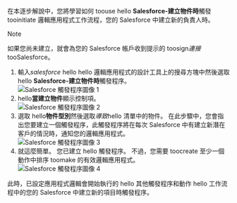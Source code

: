 在本逐步解說中，您將學習如何 toouse hello **Salesforce-建立物件時**觸發 tooinitiate 邏輯應用程式工作流程，您的 Salesforce 中建立新的負責人時。

> [!NOTE]
> 如果您尚未建立，就會為您的 Salesforce 帳戶收到提示的 toosign*連接*tooSalesforce。  
> 
> 

1. 輸入*salesforce* hello hello 邏輯應用程式的設計工具上的搜尋方塊中然後選取 hello **Salesforce-建立物件時**觸發程序。  
   ![Salesforce 觸發程序圖像 1](./media/connectors-create-api-salesforce/trigger-1.png)   
2. hello**當建立物件**顯示控制項。  
   ![Salesforce 觸發程序圖像 2](./media/connectors-create-api-salesforce/trigger-2.png)   
3. 選取 hello**物件型別**然後選取*導致*hello 清單中的物件。 在此步驟中，您會指出您要建立一個觸發程序，此觸發程序將在每次 Salesforce 中有建立新潛在客戶的情況時，通知您的邏輯應用程式。   
   ![Salesforce 觸發程序圖像 3](./media/connectors-create-api-salesforce/trigger-3.png)   
4. 就這麼簡單。 您已建立 hello 觸發程序。 不過，您需要 toocreate 至少一個動作中排序 toomake 的有效邏輯應用程式。    
   ![Salesforce 觸發程序圖像 4](./media/connectors-create-api-salesforce/trigger-4.png)   

此時，已設定應用程式邏輯會開始執行的 hello 其他觸發程序和動作 hello 工作流程中的您的 Salesforce 中建立新的項目時觸發程序。  

